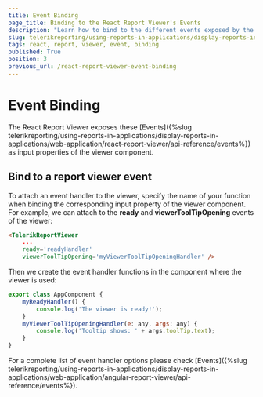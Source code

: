 ```yaml
---
title: Event Binding
page_title: Binding to the React Report Viewer's Events 
description: "Learn how to bind to the different events exposed by the React Report Viewer component, using the provided examples."
slug: telerikreporting/using-reports-in-applications/display-reports-in-applications/web-application/react-report-viewer/event-binding
tags: react, report, viewer, event, binding
published: True
position: 3
previous_url: /react-report-viewer-event-binding
---
```


# Event Binding

The React Report Viewer exposes these [Events]({%slug telerikreporting/using-reports-in-applications/display-reports-in-applications/web-application/react-report-viewer/api-reference/events%}) as input properties of the viewer component.

## Bind to a report viewer event

To attach an event handler to the viewer, specify the name of your function when binding the corresponding input property of the viewer component. For example, we can attach to the __ready__ and __viewerToolTipOpening__ events of the viewer:

````HTML
<TelerikReportViewer
	...
	ready='readyHandler'
	viewerToolTipOpening='myViewerToolTipOpeningHandler' />
````

Then we create the event handler functions in the component where the viewer is used:

````JavaScript
export class AppComponent {
	myReadyHandler() {
		console.log('The viewer is ready!');
	}
	myViewerToolTipOpeningHandler(e: any, args: any) {
		console.log('Tooltip shows: ' + args.toolTip.text);
	}
}
````

For a complete list of event handler options please check [Events]({%slug telerikreporting/using-reports-in-applications/display-reports-in-applications/web-application/angular-report-viewer/api-reference/events%}).
